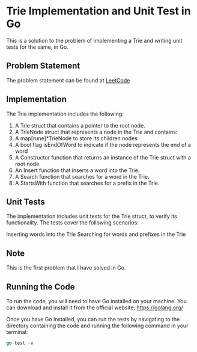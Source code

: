 # Trie Implementation and Unit Test in Go
This is a solution to the problem of implementing a Trie and writing unit tests for the same, in Go.

## Problem Statement
The problem statement can be found at [LeetCode](https://leetcode.com/problems/implement-trie-prefix-tree)

## Implementation
The Trie implementation includes the following:

1. A Trie struct that contains a pointer to the root node.
2. A TrieNode struct that represents a node in the Trie and contains:
3. A map[rune]*TrieNode to store its children nodes
4. A bool flag isEndOfWord to indicate if the node represents the end of a word
5. A Constructor function that returns an instance of the Trie struct with a root node.
6. An Insert function that inserts a word into the Trie.
7. A Search function that searches for a word in the Trie.
8. A StartsWith function that searches for a prefix in the Trie.

## Unit Tests
The implementation includes unit tests for the Trie struct, to verify its functionality. The tests cover the following scenarios:

Inserting words into the Trie
Searching for words and prefixes in the Trie

## Note
This is the first problem that I have solved in Go.

## Running the Code
To run the code, you will need to have Go installed on your machine. You can download and install it from the official website: https://golang.org/

Once you have Go installed, you can run the tests by navigating to the directory containing the code and running the following command in your terminal:

```go
go test -v
```


